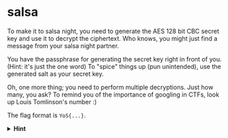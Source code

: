 # salsa

To make it to salsa night, you need to generate the AES 128 bit CBC secret key and use it to decrypt the ciphertext. Who knows, you might just find a message from your salsa night partner.

You have the passphrase for generating the secret key right in front of you. (Hint: it's just the one word) To "spice" things up (pun unintended), use the generated salt as your secret key.

Oh, one more thing; you need to perform multiple decryptions. Just how many, you ask? To remind you of the importance of googling in CTFs, look up Louis Tomlinson's number :)

The flag format is ```YoS{...}```.

<details>
  <summary><strong>Hint</strong></summary> 
  Ever thought of <em>opening</em> a <em>socket</em>?
 </details>
